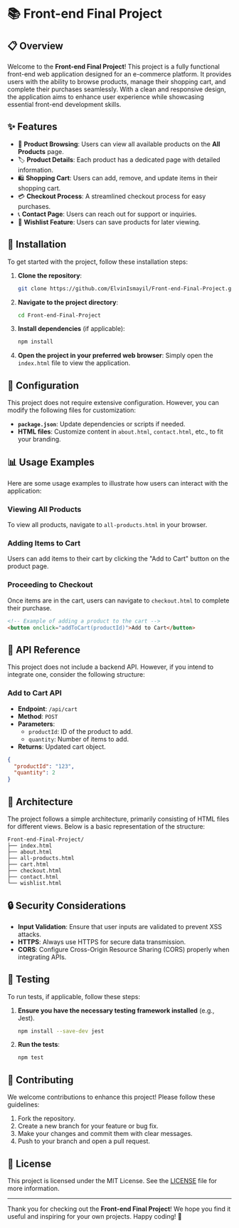 # 📚 Front-end Final Project

## 📋 Overview
Welcome to the **Front-end Final Project**! This project is a fully functional front-end web application designed for an e-commerce platform. It provides users with the ability to browse products, manage their shopping cart, and complete their purchases seamlessly. With a clean and responsive design, the application aims to enhance user experience while showcasing essential front-end development skills.

## ✨ Features
- 🛒 **Product Browsing**: Users can view all available products on the **All Products** page.
- 🏷️ **Product Details**: Each product has a dedicated page with detailed information.
- 🛍️ **Shopping Cart**: Users can add, remove, and update items in their shopping cart.
- 💳 **Checkout Process**: A streamlined checkout process for easy purchases.
- 📞 **Contact Page**: Users can reach out for support or inquiries.
- 🌟 **Wishlist Feature**: Users can save products for later viewing.

## 🚀 Installation
To get started with the project, follow these installation steps:

1. **Clone the repository**:
   ```bash
   git clone https://github.com/ElvinIsmayil/Front-end-Final-Project.git
   ```

2. **Navigate to the project directory**:
   ```bash
   cd Front-end-Final-Project
   ```

3. **Install dependencies** (if applicable):
   ```bash
   npm install
   ```

4. **Open the project in your preferred web browser**:
   Simply open the `index.html` file to view the application.

## 🔧 Configuration
This project does not require extensive configuration. However, you can modify the following files for customization:

- **`package.json`**: Update dependencies or scripts if needed.
- **HTML files**: Customize content in `about.html`, `contact.html`, etc., to fit your branding.

## 📊 Usage Examples
Here are some usage examples to illustrate how users can interact with the application:

### Viewing All Products
To view all products, navigate to `all-products.html` in your browser.

### Adding Items to Cart
Users can add items to their cart by clicking the "Add to Cart" button on the product page.

### Proceeding to Checkout
Once items are in the cart, users can navigate to `checkout.html` to complete their purchase.

```html
<!-- Example of adding a product to the cart -->
<button onclick="addToCart(productId)">Add to Cart</button>
```

## 📘 API Reference
This project does not include a backend API. However, if you intend to integrate one, consider the following structure:

### Add to Cart API
- **Endpoint**: `/api/cart`
- **Method**: `POST`
- **Parameters**:
  - `productId`: ID of the product to add.
  - `quantity`: Number of items to add.
- **Returns**: Updated cart object.

```json
{
  "productId": "123",
  "quantity": 2
}
```

## 🧩 Architecture
The project follows a simple architecture, primarily consisting of HTML files for different views. Below is a basic representation of the structure:

```
Front-end-Final-Project/
├── index.html
├── about.html
├── all-products.html
├── cart.html
├── checkout.html
├── contact.html
└── wishlist.html
```

## 🔒 Security Considerations
- **Input Validation**: Ensure that user inputs are validated to prevent XSS attacks.
- **HTTPS**: Always use HTTPS for secure data transmission.
- **CORS**: Configure Cross-Origin Resource Sharing (CORS) properly when integrating APIs.

## 🧪 Testing
To run tests, if applicable, follow these steps:

1. **Ensure you have the necessary testing framework installed** (e.g., Jest).
   ```bash
   npm install --save-dev jest
   ```

2. **Run the tests**:
   ```bash
   npm test
   ```

## 🤝 Contributing
We welcome contributions to enhance this project! Please follow these guidelines:

1. Fork the repository.
2. Create a new branch for your feature or bug fix.
3. Make your changes and commit them with clear messages.
4. Push to your branch and open a pull request.

## 📝 License
This project is licensed under the MIT License. See the [LICENSE](LICENSE) file for more information.

---

Thank you for checking out the **Front-end Final Project**! We hope you find it useful and inspiring for your own projects. Happy coding! 🎉
